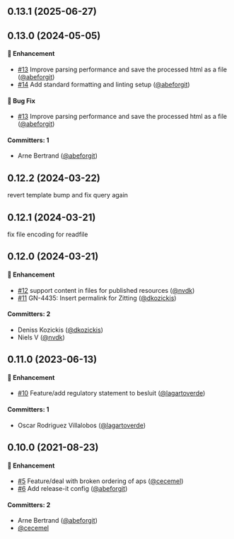 


## 0.13.1 (2025-06-27)

## 0.13.0 (2024-05-05)

#### :rocket: Enhancement
* [#13](https://github.com/lblod/besluit-publicatie-publish-service/pull/13) Improve parsing performance and save the processed html as a file ([@abeforgit](https://github.com/abeforgit))
* [#14](https://github.com/lblod/besluit-publicatie-publish-service/pull/14) Add standard formatting and linting setup ([@abeforgit](https://github.com/abeforgit))

#### :bug: Bug Fix
* [#13](https://github.com/lblod/besluit-publicatie-publish-service/pull/13) Improve parsing performance and save the processed html as a file ([@abeforgit](https://github.com/abeforgit))

#### Committers: 1
- Arne Bertrand ([@abeforgit](https://github.com/abeforgit))


## 0.12.2 (2024-03-22)
revert template bump and fix query again


## 0.12.1 (2024-03-21)
fix file encoding for readfile


## 0.12.0 (2024-03-21)

#### :rocket: Enhancement
* [#12](https://github.com/lblod/besluit-publicatie-publish-service/pull/12) support content in files for  published resources ([@nvdk](https://github.com/nvdk))
* [#11](https://github.com/lblod/besluit-publicatie-publish-service/pull/11) GN-4435: Insert permalink for Zitting ([@dkozickis](https://github.com/dkozickis))

#### Committers: 2
- Deniss Kozickis ([@dkozickis](https://github.com/dkozickis))
- Niels V ([@nvdk](https://github.com/nvdk))


## 0.11.0 (2023-06-13)

#### :rocket: Enhancement
* [#10](https://github.com/lblod/besluit-publicatie-publish-service/pull/10) Feature/add regulatory statement to besluit ([@lagartoverde](https://github.com/lagartoverde))

#### Committers: 1
- Oscar Rodriguez Villalobos ([@lagartoverde](https://github.com/lagartoverde))


## 0.10.0 (2021-08-23)

#### :rocket: Enhancement
* [#5](https://github.com/lblod/besluit-publicatie-publish-service/pull/5) Feature/deal with broken ordering of aps ([@cecemel](https://github.com/cecemel))
* [#6](https://github.com/lblod/besluit-publicatie-publish-service/pull/6) Add release-it config ([@abeforgit](https://github.com/abeforgit))

#### Committers: 2
- Arne Bertrand ([@abeforgit](https://github.com/abeforgit))
- [@cecemel](https://github.com/cecemel)

